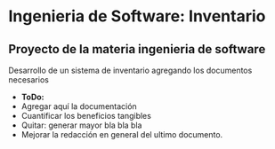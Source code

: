 # Ingenieria de Software: Inventario
## Proyecto de la materia ingenieria de software
Desarrollo de un sistema de inventario agregando los documentos necesarios
- **ToDo:**
- Agregar aquí la documentación
- Cuantificar los beneficios tangibles
- Quitar: generar mayor bla bla bla 
- Mejorar la redacción en general del ultimo documento.
